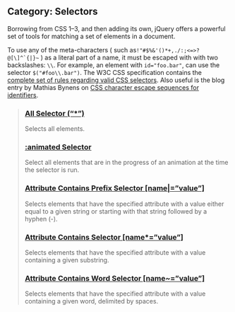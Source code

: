 ## **Category: Selectors**

Borrowing from CSS 1–3, and then adding its own, jQuery offers a powerful set of tools for matching a set of elements in a document.

To use any of the meta-characters \( such as``!"#$%&'()*+,./:;<=>?@[\]^`{|}~`` \) as a literal part of a name, it must be escaped with with two backslashes: `\\`. For example, an element with `id="foo.bar"`, can use the selector `$("#foo\\.bar")`. The W3C CSS specification contains the [complete set of rules regarding valid CSS selectors](https://www.w3.org/TR/CSS21/syndata.html#value-def-identifier). Also useful is the blog entry by Mathias Bynens on [CSS character escape sequences for identifiers](https://mathiasbynens.be/notes/css-escapes).

> ### **[All Selector \(“\*”\)](http://api.jquery.com/all-selector/ "Permalink to All Selector (“*”)")**
> 
> Selects all elements.
> 
> ### **[:animated Selector](http://api.jquery.com/animated-selector/ "Permalink to :animated Selector")**
> 
> Select all elements that are in the progress of an animation at the time the selector is run.
> 
> ### [**Attribute Contains Prefix Selector \[name\|=”value”\]**](http://api.jquery.com/attribute-contains-prefix-selector/ "Permalink to Attribute Contains Prefix Selector [name|=”value”]")
> 
> Selects elements that have the specified attribute with a value either equal to a given string or starting with that string followed by a hyphen \(-\).
> 
> ### [**Attribute Contains Selector \[name\*=”value”\]**](http://api.jquery.com/attribute-contains-selector/ "Permalink to Attribute Contains Selector [name*=”value”]")
> 
> Selects elements that have the specified attribute with a value containing a given substring.
> 
> ### [**Attribute Contains Word Selector \[name~=”value”\]**](http://api.jquery.com/attribute-contains-word-selector/ "Permalink to Attribute Contains Word Selector [name~=”value”]")
> 
> Selects elements that have the specified attribute with a value containing a given word, delimited by spaces.

